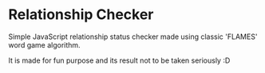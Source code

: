 Relationship Checker
====================

Simple JavaScript relationship status checker made using classic 'FLAMES' word game algorithm.

It is made for fun purpose and its result not to be taken seriously :D
